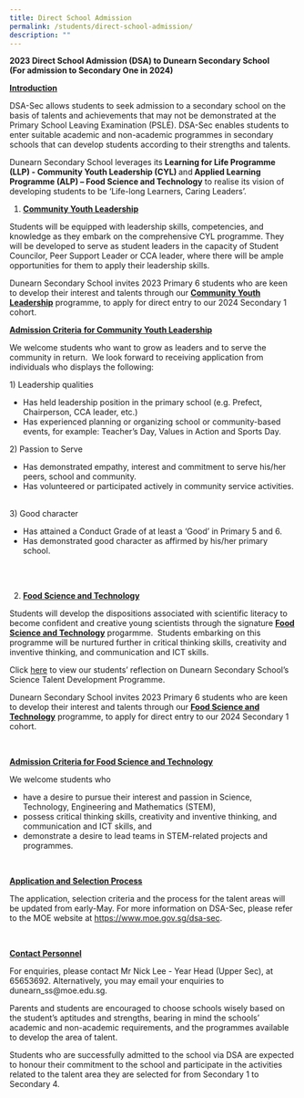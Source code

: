 ```yaml
---
title: Direct School Admission
permalink: /students/direct-school-admission/
description: ""
---
```

<p><strong>2023 Direct School Admission (DSA) to Dunearn Secondary School<br>(For admission to Secondary One in 2024)</strong></p>
<p><strong><u>Introduction</u></strong></p>
<p>DSA-Sec allows students to seek admission to a secondary school on the basis of talents and achievements that may not be demonstrated at the Primary School Leaving Examination (PSLE). DSA-Sec enables students to enter suitable academic and non-academic programmes in secondary schools that can develop students according to their strengths and talents.</p>
<p>Dunearn Secondary School leverages its <strong>Learning for Life Programme (LLP) - Community Youth Leadership (CYL) </strong>and<strong> Applied Learning Programme (ALP) – Food Science and Technology</strong> to realise its vision of developing students to be ‘Life-long Learners, Caring Leaders’.</p>
<ol>
<li><strong><u>Community Youth Leadership</u></strong></li>
</ol>
<p>Students will be equipped with leadership skills, competencies, and knowledge as they embark on the comprehensive CYL programme. They will be developed to serve as student leaders in the capacity of Student Councilor, Peer Support Leader or CCA leader, where there will be ample opportunities for them to apply their leadership skills.</p>
<p>Dunearn Secondary School invites 2023 Primary 6 students who are keen to develop their interest and talents through our&nbsp;<strong><u>Community Youth Leadership</u></strong> programme,&nbsp;to apply for direct entry to our 2024 Secondary 1 cohort.</p>
<p><strong><u>Admission Criteria</u></strong><u> <strong>for Community Youth Leadership</strong></u></p>
<p>We welcome students who want to grow as leaders and to serve the community in return.&nbsp; We look forward to receiving application from individuals who displays the following:</p>
<p>1) Leadership qualities</p>
<ul>
<li>Has held leadership position in the primary school (e.g. Prefect, Chairperson, CCA leader, etc.)</li>
<li>Has experienced planning or organizing school or community-based events, for example: Teacher’s Day, Values in Action and Sports Day.</li>
</ul>
<p>2) Passion to Serve</p>
<ul>
<li>Has demonstrated empathy, interest and commitment to serve his/her peers, school and community.</li>
<li>Has volunteered or participated actively in community service activities.</li>
<li style="list-style-type: none;">&nbsp;</li>
</ul>
<p>3) Good character</p>
<ul>
<li>Has attained a Conduct Grade of at least a ‘Good’ in Primary 5 and 6.</li>
<li>Has demonstrated good character as affirmed by his/her primary school.</li>
<li style="list-style-type: none;">&nbsp;</li>
</ul>
<p>&nbsp;</p>
<ol start="2">
<li><strong><u>Food Science and Technology</u></strong></li>
</ol>
<p>Students will develop the dispositions associated with scientific literacy to become confident and creative young scientists through the signature <strong><u>Food Science and Technology</u></strong> progarmme.&nbsp; Students embarking on this programme will be nurtured further in critical thinking skills, creativity and inventive thinking, and communication and ICT skills.</p>
<p>Click&nbsp;<a href="https://www.dunearnsec.moe.edu.sg/science-department/dunearn-science-ambassador-programme-sap-talent-development-programme/">here</a>&nbsp;to view our students’ reflection on Dunearn Secondary School’s Science Talent Development Programme.&nbsp;</p>
<p>Dunearn Secondary School invites 2023 Primary 6 students who are keen to develop their interest and talents through our <strong><u>Food Science and Technology</u></strong> programme,&nbsp;to apply for direct entry to our 2024 Secondary 1 cohort.</p>
<p>&nbsp;</p>
<p><strong><u>Admission Criteria for Food Science and Technology</u></strong></p>
<p>We welcome students who</p>
<ul>
<li>have a desire to pursue their interest and passion in Science, Technology, Engineering and Mathematics (STEM),</li>
<li>possess critical thinking skills, creativity and inventive thinking, and communication and ICT&nbsp;skills, and</li>
<li>demonstrate a desire to lead teams in STEM-related projects and programmes.</li>
</ul>
<p>&nbsp;</p>
<p><strong><u>Application and Selection Process</u></strong></p>
<p>The application, selection criteria and the process for the talent areas will be updated from early-May. For more information on DSA-Sec, please refer to the MOE website at <a href="https://www.moe.gov.sg/dsa-sec">https://www.moe.gov.sg/dsa-sec</a>.</p>
<p>&nbsp;</p>
<p><strong><u>Contact Personnel</u></strong></p>
<p>For enquiries, please contact Mr Nick Lee - Year Head (Upper Sec), at 65653692. Alternatively, you may email your enquiries to dunearn_ss@moe.edu.sg.</p>
<p>Parents and students are encouraged to choose schools wisely based on the student’s aptitudes and strengths, bearing in mind the schools’ academic and non-academic requirements, and the programmes available to develop the area of talent.</p>
<p>Students who are successfully admitted to the school via DSA are expected to honour their commitment to the school and participate in the activities related to the talent area they are selected for from Secondary 1 to Secondary 4.</p>
<p>&nbsp;</p>